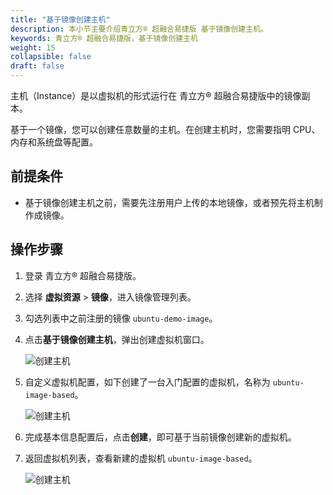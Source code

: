 ```yaml
---
title: "基于镜像创建主机"
description: 本小节主要介绍青立方® 超融合易捷版 基于镜像创建主机。 
keywords: 青立方® 超融合易捷版，基于镜像创建主机
weight: 15
collapsible: false
draft: false
---
```


主机（Instance）是以虚拟机的形式运行在 青立方® 超融合易捷版中的镜像副本。

基于一个镜像，您可以创建任意数量的主机。在创建主机时，您需要指明 CPU、内存和系统盘等配置。

## 前提条件

- 基于镜像创建主机之前，需要先注册用户上传的本地镜像，或者预先将主机制作成镜像。

## 操作步骤

1. 登录 青立方® 超融合易捷版。
2. 选择 **虚拟资源** > **镜像**，进入镜像管理列表。
3. 勾选列表中之前注册的镜像 `ubuntu-demo-image`。
4. 点击**基于镜像创建主机**，弹出创建虚拟机窗口。
   
   ![创建主机](../../../_images/image_host.png)
   
5. 自定义虚拟机配置，如下创建了一台入门配置的虚拟机，名称为 `ubuntu-image-based`。
 
   ![创建主机](../../../_images/image_host2.png)

6. 完成基本信息配置后，点击**创建**，即可基于当前镜像创建新的虚拟机。
7. 返回虚拟机列表，查看新建的虚拟机 `ubuntu-image-based`。

   ![创建主机](../../../_images/image_host3.png)
